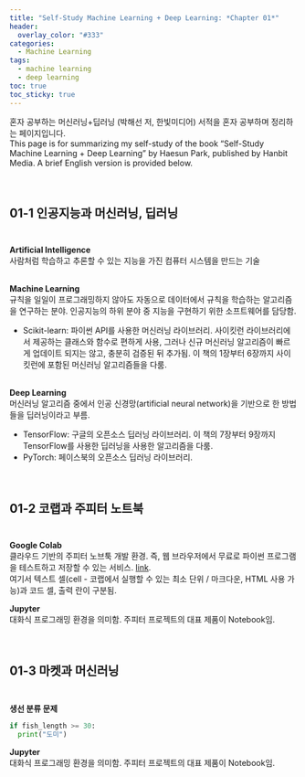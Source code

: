 ```yaml
---
title: "Self-Study Machine Learning + Deep Learning: *Chapter 01*"
header:
  overlay_color: "#333"
categories:
  - Machine Learning
tags:
  - machine learning
  - deep learning
toc: true
toc_sticky: true
---
```



혼자 공부하는 머신러닝+딥러닝 (박해선 저, 한빛미디어) 서적을 혼자 공부하며 정리하는 페이지입니다.<br>
This page is for summarizing my self-study of the book “Self-Study Machine Learning + Deep Learning” by Haesun Park, published by Hanbit Media. A brief English version is provided below.<br><br><br>


## 01-1 인공지능과 머신러닝, 딥러닝<br><br>

**Artificial Intelligence**<br>
사람처럼 학습하고 추론할 수 있는 지능을 가진 컴퓨터 시스템을 만드는 기술<br><br>

**Machine Learning**<br>
규칙을 일일이 프로그래밍하지 않아도 자동으로 데이터에서 규칙을 학습하는 알고리즘을 연구하는 분야. 인공지능의 하위 분야 중 지능을 구현하기 위한 소프트웨어를 담당함.<br>
* Scikit-learn: 파이썬 API를 사용한 머신러닝 라이브러리. 사이킷런 라이브러리에서 제공하는 클래스와 함수로 편하게 사용, 그러나 신규 머신러닝 알고리즘이 빠르게 업데이트 되지는 않고, 충분히 검증된 뒤 추가됨. 이 책의 1장부터 6장까지 사이킷런에 포함된 머신러닝 알고리즘들을 다룸.<br><br>

**Deep Learning**<br>
머신러닝 알고리즘 중에서 인공 신경망(artificial neural network)을 기반으로 한 방법들을 딥러닝이라고 부름. <br>
* TensorFlow: 구글의 오픈소스 딥러닝 라이브러리. 이 책의 7장부터 9장까지 TensorFlow를 사용한 딥러닝을 사용한 알고리즘을 다룸.<br>
* PyTorch: 페이스북의 오픈소스 딥러닝 라이브러리.<br><br><br>


## 01-2 코랩과 주피터 노트북<br><br>

**Google Colab**<br>
클라우드 기반의 주피터 노브툭 개발 환경. 즉, 웹 브라우저에서 무료로 파이썬 프로그램을 테스트하고 저장할 수 있는 서비스. [link](https://colab.research.google.com "Colab").<br>
여기서 텍스트 셀(cell - 코랩에서 실행할 수 있는 최소 단위 / 마크다운, HTML 사용 가능)과 코드 셀, 출력 란이 구분됨.<br>

**Jupyter**<br>
대화식 프로그래밍 환경을 의미함. 주피터 프로젝트의 대표 제품이 Notebook임.<br><br><br>


## 01-3 마켓과 머신러닝<br><br>

**생선 분류 문제**<br>
```python
if fish_length >= 30:
  print("도미")
```

**Jupyter**<br>
대화식 프로그래밍 환경을 의미함. 주피터 프로젝트의 대표 제품이 Notebook임.<br><br>